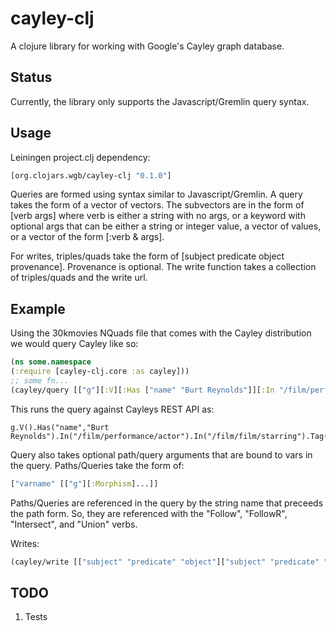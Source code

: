 # cayley-clj

A clojure library for working with Google's Cayley graph database.

## Status

Currently, the library only supports the Javascript/Gremlin query syntax.

## Usage

Leiningen project.clj dependency:
```clojure
[org.clojars.wgb/cayley-clj "0.1.0"]
```

Queries are formed using syntax similar to Javascript/Gremlin. A query takes the form of a vector of vectors. The subvectors are in the form of [verb args] where verb is either a string with no args, or a keyword with optional args that can be either a string or integer value, a vector of values, or a vector of the form [:verb & args].

For writes, triples/quads take the form of [subject predicate object provenance]. Provenance is optional. The write function takes a collection of triples/quads and the write url.

## Example

Using the 30kmovies NQuads file that comes with the Cayley distribution we would query Cayley like so:

```clojure
(ns some.namespace
(:require [cayley-clj.core :as cayley]))
;; some fn...
(cayley/query [["g"][:V][:Has ["name" "Burt Reynolds"]][:In "/film/performance/actor"][:In "/film/film/starring"][:Tag "filmID"][:Out "name"][:Tag "name"][:Back "filmID"][:Out "type"][:All]] "http://localhost:64210/api/v1/query/gremlin")
```
This runs the query against Cayleys REST API as:
```
g.V().Has("name","Burt Reynolds").In("/film/performance/actor").In("/film/film/starring").Tag("filmID").Out("name").Tag("name").Back("filmID").Out("type").All()
```

Query also takes optional path/query arguments that are bound to vars in the query.
Paths/Queries take the form of:
```clojure
["varname" [["g"][:Morphism]...]]
```

Paths/Queries are referenced in the query by the string name that preceeds the path form. So, they are referenced with the "Follow", "FollowR", "Intersect", and "Union" verbs.


Writes:
```clojure
(cayley/write [["subject" "predicate" "object"]["subject" "predicate" "object" "provenance"]...] "http://localhost:64210/api/v1/write")
```

## TODO
1. Tests

